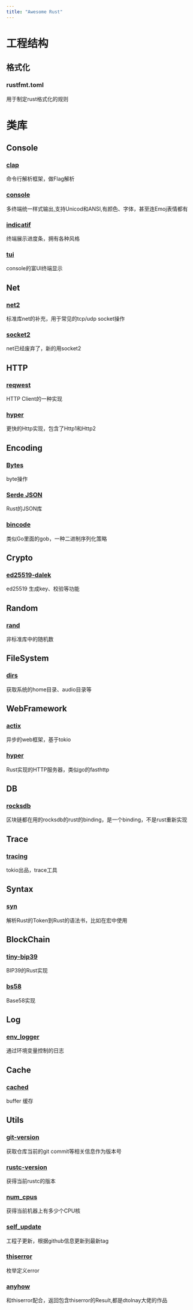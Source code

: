 ```yaml
---
title: "Awesome Rust"
---
```

# 工程结构
## 格式化

### rustfmt.toml
用于制定rust格式化的规则

# 类库
## Console
### [clap](https://github.com/clap-rs/clap)
命令行解析框架，做Flag解析

### [console](https://github.com/mitsuhiko/console)
多终端统一样式输出,支持Unicod和ANSI,有颜色、字体，甚至连Emoj表情都有

### [indicatif](https://github.com/mitsuhiko/indicatif)
终端展示进度条，拥有各种风格

### [tui](https://github.com/fdehau/tui-rs)
console的富UI终端显示

## Net
### [net2](https://docs.rs/net2/latest/net2/)
标准库net的补充，用于常见的tcp/udp socket操作

### [socket2](https://crates.io/crates/socket2)
net已经废弃了，新的用socket2

## HTTP
### [reqwest](https://docs.rs/reqwest)
HTTP Client的一种实现

### [hyper](https://crates.io/crates/hyper)
更快的Http实现，包含了Http1和Http2

## Encoding

### [Bytes](https://docs.rs/bytes)
byte操作

### [Serde JSON](https://github.com/serde-rs/json)
Rust的JSON库

### [bincode](https://docs.rs/bincode)
类似Go里面的gob，一种二进制序列化策略


## Crypto
### [ed25519-dalek](https://docs.rs/ed25519-dalek)
ed25519 生成key、校验等功能

## Random
### [rand](https://github.com/rust-random/rand)
非标准库中的随机数

## FileSystem
### [dirs](https://github.com/dirs-dev/dirs-rs)
获取系统的home目录、audio目录等

## WebFramework
### [actix](https://github.com/actix/actix)
异步的web框架，基于tokio

### [hyper](https://docs.rs/hyper)
Rust实现的HTTP服务器，类似go的fasthttp

## DB
### [rocksdb](https://github.com/rust-rocksdb/rust-rocksdb)
区块链都在用的rocksdb的rust的binding，是一个binding，不是rust重新实现


## Trace
### [tracing](https://docs.rs/tracing)
tokio出品，trace工具

## Syntax
### [syn](https://docs.rs/syn)
解析Rust的Token到Rust的语法书，比如在宏中使用

## BlockChain

### [tiny-bip39](https://docs.rs/tiny-bip39/0.8.2/bip39/)
BIP39的Rust实现

### [bs58](https://docs.rs/bs5)
Base58实现

## Log
### [env_logger](https://docs.rs/env_logger)
通过环境变量控制的日志

## Cache
### [cached](https://docs.rs/cached)
buffer 缓存

## Utils

### [git-version](https://github.com/fusion-engineering/rust-git-version)
获取仓库当前的git commit等相关信息作为版本号

### [rustc-version](https://github.com/djc/rustc-version-rs)
获得当前rustc的版本

### [num_cpus](https://github.com/seanmonstar/num_cpus)
获得当前机器上有多少个CPU核

### [self_update](https://docs.rs/self_update/latest/self_update/)
工程子更新，根据github信息更新到最新tag

### [thiserror]()
枚举定义error

### [anyhow]()
和thiserror配合，返回包含thiserror的Result,都是dtolnay大佬的作品





